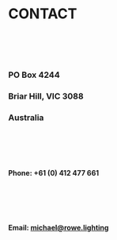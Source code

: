 # CONTACT

# &nbsp;

### PO Box 4244
### Briar Hill, VIC 3088
### Australia

# &nbsp;

#### Phone: +61 (0) 412 477 661 

# &nbsp;

#### Email: [michael@rowe.lighting][]

[michael@rowe.lighting]: mailto:michael@rowe.lighting